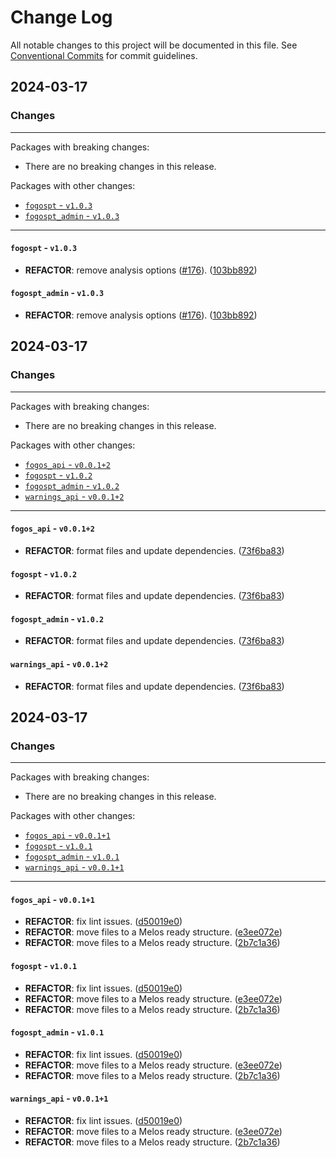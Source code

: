 # Change Log

All notable changes to this project will be documented in this file.
See [Conventional Commits](https://conventionalcommits.org) for commit guidelines.

## 2024-03-17

### Changes

---

Packages with breaking changes:

 - There are no breaking changes in this release.

Packages with other changes:

 - [`fogospt` - `v1.0.3`](#fogospt---v103)
 - [`fogospt_admin` - `v1.0.3`](#fogospt_admin---v103)

---

#### `fogospt` - `v1.0.3`

 - **REFACTOR**: remove analysis options ([#176](https://github.com/FogosPT/fogospt.git/issues/176)). ([103bb892](https://github.com/FogosPT/fogospt.git/commit/103bb892c4a49c3e50be2442ddc530e367394f90))

#### `fogospt_admin` - `v1.0.3`

 - **REFACTOR**: remove analysis options ([#176](https://github.com/FogosPT/fogospt.git/issues/176)). ([103bb892](https://github.com/FogosPT/fogospt.git/commit/103bb892c4a49c3e50be2442ddc530e367394f90))


## 2024-03-17

### Changes

---

Packages with breaking changes:

 - There are no breaking changes in this release.

Packages with other changes:

 - [`fogos_api` - `v0.0.1+2`](#fogos_api---v0012)
 - [`fogospt` - `v1.0.2`](#fogospt---v102)
 - [`fogospt_admin` - `v1.0.2`](#fogospt_admin---v102)
 - [`warnings_api` - `v0.0.1+2`](#warnings_api---v0012)

---

#### `fogos_api` - `v0.0.1+2`

 - **REFACTOR**: format files and update dependencies. ([73f6ba83](https://github.com/FogosPT/fogospt.git/commit/73f6ba83afae33b0e7bb3f642975d359fbe4b07a))

#### `fogospt` - `v1.0.2`

 - **REFACTOR**: format files and update dependencies. ([73f6ba83](https://github.com/FogosPT/fogospt.git/commit/73f6ba83afae33b0e7bb3f642975d359fbe4b07a))

#### `fogospt_admin` - `v1.0.2`

 - **REFACTOR**: format files and update dependencies. ([73f6ba83](https://github.com/FogosPT/fogospt.git/commit/73f6ba83afae33b0e7bb3f642975d359fbe4b07a))

#### `warnings_api` - `v0.0.1+2`

 - **REFACTOR**: format files and update dependencies. ([73f6ba83](https://github.com/FogosPT/fogospt.git/commit/73f6ba83afae33b0e7bb3f642975d359fbe4b07a))


## 2024-03-17

### Changes

---

Packages with breaking changes:

 - There are no breaking changes in this release.

Packages with other changes:

 - [`fogos_api` - `v0.0.1+1`](#fogos_api---v0011)
 - [`fogospt` - `v1.0.1`](#fogospt---v101)
 - [`fogospt_admin` - `v1.0.1`](#fogospt_admin---v101)
 - [`warnings_api` - `v0.0.1+1`](#warnings_api---v0011)

---

#### `fogos_api` - `v0.0.1+1`

 - **REFACTOR**: fix lint issues. ([d50019e0](https://github.com/FogosPT/fogospt.git/commit/d50019e0457b6fd454fbd0b3050d0574ef6e0e0e))
 - **REFACTOR**: move files to a Melos ready structure. ([e3ee072e](https://github.com/FogosPT/fogospt.git/commit/e3ee072e5721fb17711f6cd5df7199327c4ced87))
 - **REFACTOR**: move files to a Melos ready structure. ([2b7c1a36](https://github.com/FogosPT/fogospt.git/commit/2b7c1a364224815effe981185a969f2fb74142bb))

#### `fogospt` - `v1.0.1`

 - **REFACTOR**: fix lint issues. ([d50019e0](https://github.com/FogosPT/fogospt.git/commit/d50019e0457b6fd454fbd0b3050d0574ef6e0e0e))
 - **REFACTOR**: move files to a Melos ready structure. ([e3ee072e](https://github.com/FogosPT/fogospt.git/commit/e3ee072e5721fb17711f6cd5df7199327c4ced87))
 - **REFACTOR**: move files to a Melos ready structure. ([2b7c1a36](https://github.com/FogosPT/fogospt.git/commit/2b7c1a364224815effe981185a969f2fb74142bb))

#### `fogospt_admin` - `v1.0.1`

 - **REFACTOR**: fix lint issues. ([d50019e0](https://github.com/FogosPT/fogospt.git/commit/d50019e0457b6fd454fbd0b3050d0574ef6e0e0e))
 - **REFACTOR**: move files to a Melos ready structure. ([e3ee072e](https://github.com/FogosPT/fogospt.git/commit/e3ee072e5721fb17711f6cd5df7199327c4ced87))
 - **REFACTOR**: move files to a Melos ready structure. ([2b7c1a36](https://github.com/FogosPT/fogospt.git/commit/2b7c1a364224815effe981185a969f2fb74142bb))

#### `warnings_api` - `v0.0.1+1`

 - **REFACTOR**: fix lint issues. ([d50019e0](https://github.com/FogosPT/fogospt.git/commit/d50019e0457b6fd454fbd0b3050d0574ef6e0e0e))
 - **REFACTOR**: move files to a Melos ready structure. ([e3ee072e](https://github.com/FogosPT/fogospt.git/commit/e3ee072e5721fb17711f6cd5df7199327c4ced87))
 - **REFACTOR**: move files to a Melos ready structure. ([2b7c1a36](https://github.com/FogosPT/fogospt.git/commit/2b7c1a364224815effe981185a969f2fb74142bb))

